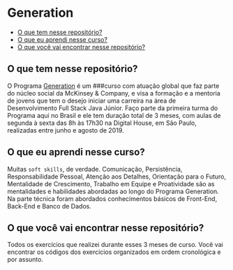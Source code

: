 # Generation

* [O que tem nesse repositório?](#o-que-tem-nesse-repositório)
* [O que eu aprendi nesse curso?](#o-que-eu-aprendi-nesse-curso)
* [O que você vai encontrar nesse repositório?](#o-que-você-vai-encontrar-nesse-repositório)

## O que tem nesse repositório?
O Programa [Generation](https://brazil.generation.org/) é um ###curso com atuação global que faz parte do núcleo social da McKinsey & Company, e visa a formação e a mentoria de jovens que tem o desejo iniciar uma carreira na área de Desenvolvimento Full Stack Java Júnior. Faço parte da primeira turma do Programa aqui no Brasil e ele tem duração total de 3 meses, com aulas de segunda à sexta das 8h às 17h30 na Digital House, em São Paulo, realizadas entre junho e agosto de 2019. 

## O que eu aprendi nesse curso?
Muitas `soft skills`, de verdade. 
Comunicação, Persistência, Responsabilidade Pessoal, Atenção aos Detalhes, Orientação para o Futuro, Mentalidade de Crescimento, Trabalho em Equipe e Proatividade são as mentalidades e habilidades abordadas ao longo do Programa Generation.
Na parte técnica foram abordados conhecimentos básicos de Front-End, Back-End e Banco de Dados.

## O que você vai encontrar nesse repositório?
Todos os exercícios que realizei durante esses 3 meses de curso. Você vai encontrar os códigos dos exercícios organizados em ordem cronológica e por assunto. 


